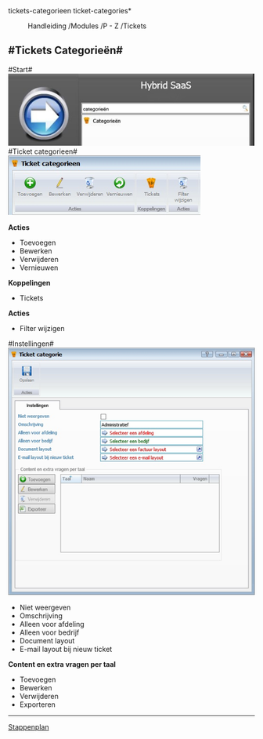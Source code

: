 <properties>
	<page>
		<title>tickets-categorieen</title>
		<description>tickets-categorieen</description>
		<context>ticket-categories*</context>
	</page>
	<menu>
		<position>Handleiding /Modules /P - Z /Tickets</position>
		<title>Tickets Categorieën</title>
		<sort></sort>
	</menu>
</properties>

#Tickets Categorieën#
----------
#Start#
![](images/categorieen-start.JPg)
#Ticket categorieen#
![](images/categorieen-buttonbalk.jpg)

**Acties**

- Toevoegen
- Bewerken
- Verwijderen
- Vernieuwen

**Koppelingen**

- Tickets

**Acties**

- Filter wijzigen

#Instellingen#
![](images/categorieen-instellingen.jpg)

- Niet weergeven
- Omschrijving
- Alleen voor afdeling
- Alleen voor bedrijf
- Document layout
- E-mail layout bij nieuw ticket

**Content en extra vragen per taal**

- Toevoegen
- Bewerken
- Verwijderen
- Exporteren


----------
[Stappenplan](http://hybridsaas.support/pages/handleiding/extra/omgeving)
